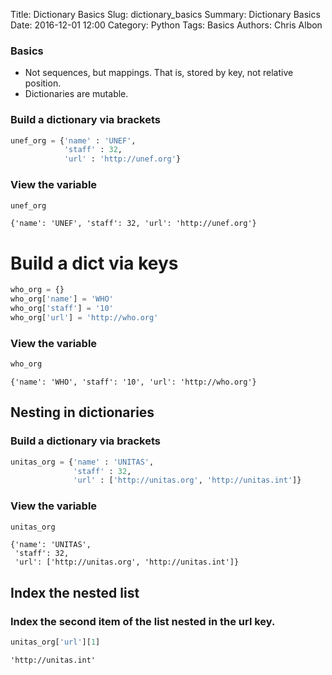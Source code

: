 Title: Dictionary Basics
Slug: dictionary_basics
Summary: Dictionary Basics
Date: 2016-12-01 12:00
Category: Python
Tags: Basics
Authors: Chris Albon


### Basics

- Not sequences, but mappings. That is, stored by key, not relative position.
- Dictionaries are mutable.

### Build a dictionary via brackets


```python
unef_org = {'name' : 'UNEF',
            'staff' : 32,
            'url' : 'http://unef.org'}
```

### View the variable


```python
unef_org
```




    {'name': 'UNEF', 'staff': 32, 'url': 'http://unef.org'}



# Build a dict via keys


```python
who_org = {}
who_org['name'] = 'WHO'
who_org['staff'] = '10'
who_org['url'] = 'http://who.org'
```

### View the variable


```python
who_org
```




    {'name': 'WHO', 'staff': '10', 'url': 'http://who.org'}



## Nesting in dictionaries

### Build a dictionary via brackets


```python
unitas_org = {'name' : 'UNITAS',
              'staff' : 32,
              'url' : ['http://unitas.org', 'http://unitas.int']}
```

### View the variable


```python
unitas_org
```




    {'name': 'UNITAS',
     'staff': 32,
     'url': ['http://unitas.org', 'http://unitas.int']}



## Index the nested list

### Index the second item of the list nested in the url key.


```python
unitas_org['url'][1]
```




    'http://unitas.int'


